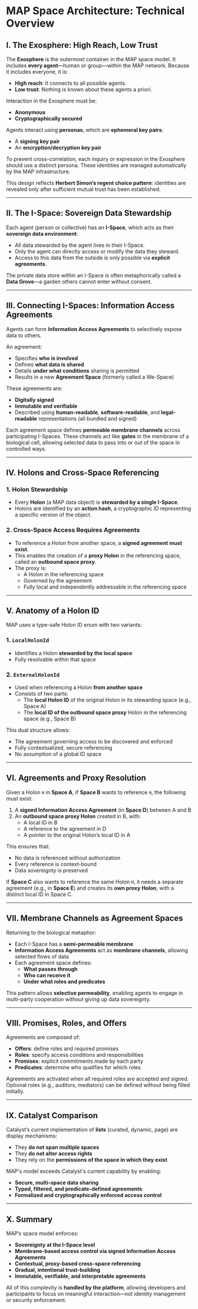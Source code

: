 # MAP Space Architecture: Technical Overview

## I. The Exosphere: High Reach, Low Trust

The **Exosphere** is the outermost container in the MAP space model. It includes **every agent**—human or group—within the MAP network. Because it includes everyone, it is:
- **High reach**: It connects to all possible agents.
- **Low trust**: Nothing is known about these agents a priori.

Interaction in the Exosphere must be:
- **Anonymous**
- **Cryptographically secured**

Agents interact using **personas**, which are **ephemeral key pairs**:
- A **signing key pair**
- An **encryption/decryption key pair**

To prevent cross-correlation, each inquiry or expression in the Exosphere should use a distinct persona. These identities are managed automatically by the MAP infrastructure.

This design reflects **Herbert Simon’s regent choice pattern**: identities are revealed only after sufficient mutual trust has been established.

---

## II. The I-Space: Sovereign Data Stewardship

Each agent (person or collective) has an **I-Space**, which acts as their **sovereign data environment**:
- All data stewarded by the agent lives in their I-Space.
- Only the agent can directly access or modify the data they steward.
- Access to this data from the outside is only possible via **explicit agreements**.

The private data store within an I-Space is often metaphorically called a **Data Grove**—a garden others cannot enter without consent.

---

## III. Connecting I-Spaces: Information Access Agreements

Agents can form **Information Access Agreements** to selectively expose data to others.

An agreement:
- Specifies **who is involved**
- Defines **what data is shared**
- Details **under what conditions** sharing is permitted
- Results in a new **Agreement Space** (formerly called a We-Space)

These agreements are:
- **Digitally signed**
- **Immutable and verifiable**
- Described using **human-readable**, **software-readable**, and **legal-readable** representations (all bundled and signed)

Each agreement space defines **permeable membrane channels** across participating I-Spaces. These channels act like **gates** in the membrane of a biological cell, allowing selected data to pass into or out of the space in controlled ways.

---

## IV. Holons and Cross-Space Referencing

### 1. Holon Stewardship

- Every **Holon** (a MAP data object) is **stewarded by a single I-Space**.
- Holons are identified by an **action hash**, a cryptographic ID representing a specific version of the object.

### 2. Cross-Space Access Requires Agreements

- To reference a Holon from another space, a **signed agreement must exist**.
- This enables the creation of a **proxy Holon** in the referencing space, called an **outbound space proxy**.
- The proxy is:
    - A Holon in the referencing space
    - Governed by the agreement
    - Fully local and independently addressable in the referencing space

---

## V. Anatomy of a Holon ID

MAP uses a type-safe Holon ID enum with two variants:

### 1. `LocalHolonId`
- Identifies a Holon **stewarded by the local space**
- Fully resolvable within that space

### 2. `ExternalHolonId`
- Used when referencing a Holon **from another space**
- Consists of two parts:
    - The **local Holon ID** of the original Holon in its stewarding space (e.g., Space A)
    - The **local ID of the outbound space proxy** Holon in the referencing space (e.g., Space B)

This dual structure allows:
- The agreement governing access to be discovered and enforced
- Fully contextualized, secure referencing
- No assumption of a global ID space

---

## VI. Agreements and Proxy Resolution

Given a Holon `H` in **Space A**, if **Space B** wants to reference `H`, the following must exist:
1. A **signed Information Access Agreement** (in **Space D**) between A and B
2. An **outbound space proxy Holon** created in B, with:
    - A local ID in B
    - A reference to the agreement in D
    - A pointer to the original Holon’s local ID in A

This ensures that:
- No data is referenced without authorization
- Every reference is context-bound
- Data sovereignty is preserved

If **Space C** also wants to reference the same Holon `H`, it needs a separate agreement (e.g., in **Space E**) and creates its **own proxy Holon**, with a distinct local ID in Space C.

---

## VII. Membrane Channels as Agreement Spaces

Returning to the biological metaphor:
- Each I-Space has a **semi-permeable membrane**
- **Information Access Agreements** act as **membrane channels**, allowing selected flows of data
- Each agreement space defines:
    - **What passes through**
    - **Who can receive it**
    - **Under what roles and predicates**

This pattern allows **selective permeability**, enabling agents to engage in multi-party cooperation without giving up data sovereignty.

---

## VIII. Promises, Roles, and Offers

Agreements are composed of:
- **Offers**: define roles and required promises
- **Roles**: specify access conditions and responsibilities
- **Promises**: explicit commitments made by each party
- **Predicates**: determine who qualifies for which roles

Agreements are activated when all required roles are accepted and signed. Optional roles (e.g., auditors, mediators) can be defined without being filled initially.

---

## IX. Catalyst Comparison

Catalyst’s current implementation of **lists** (curated, dynamic, page) are display mechanisms:
- They **do not span multiple spaces**
- They **do not alter access rights**
- They rely on the **permissions of the space in which they exist**

MAP's model exceeds Catalyst's current capability by enabling:
- **Secure, multi-space data sharing**
- **Typed, filtered, and predicate-defined agreements**
- **Formalized and cryptographically enforced access control**

---

## X. Summary

MAP’s space model enforces:
- **Sovereignty at the I-Space level**
- **Membrane-based access control via signed Information Access Agreements**
- **Contextual, proxy-based cross-space referencing**
- **Gradual, intentional trust-building**
- **Immutable, verifiable, and interpretable agreements**

All of this complexity is **handled by the platform**, allowing developers and participants to focus on meaningful interaction—not identity management or security enforcement.